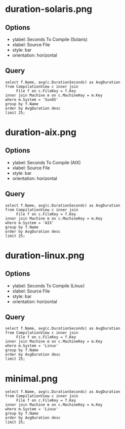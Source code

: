 
# <a name="duration-solaris.png">duration-solaris.png</a>

## Options
* ylabel: Seconds To Compile (Solaris)
* xlabel: Source File
* style: bar
* orientation: horizontal

## Query

    select f.Name, avg(c.DurationSeconds) as AvgDuration
    from CompilationView c inner join
         File f on c.FileKey = f.Key
    inner join Machine m on c.MachineKey = m.Key
    where m.System = 'SunOS'
    group by f.Name
    order by AvgDuration desc
    limit 25;

# <a name="duration-aix.png">duration-aix.png</a>

## Options
* ylabel: Seconds To Compile (AIX)
* xlabel: Source File
* style: bar
* orientation: horizontal

## Query

    select f.Name, avg(c.DurationSeconds) as AvgDuration
    from CompilationView c inner join
         File f on c.FileKey = f.Key
    inner join Machine m on c.MachineKey = m.Key
    where m.System = 'AIX'
    group by f.Name
    order by AvgDuration desc
    limit 25;

# duration-linux.png

## Options
* ylabel: Seconds To Compile (Linux)
* xlabel: Source File
* style: bar
* orientation: horizontal

## Query

    select f.Name, avg(c.DurationSeconds) as AvgDuration
    from CompilationView c inner join
         File f on c.FileKey = f.Key
    inner join Machine m on c.MachineKey = m.Key
    where m.System = 'Linux'
    group by f.Name
    order by AvgDuration desc
    limit 25;

# minimal.png

    select f.Name, avg(c.DurationSeconds) as AvgDuration
    from CompilationView c inner join
         File f on c.FileKey = f.Key
    inner join Machine m on c.MachineKey = m.Key
    where m.System = 'Linux'
    group by f.Name
    order by AvgDuration desc
    limit 25;

